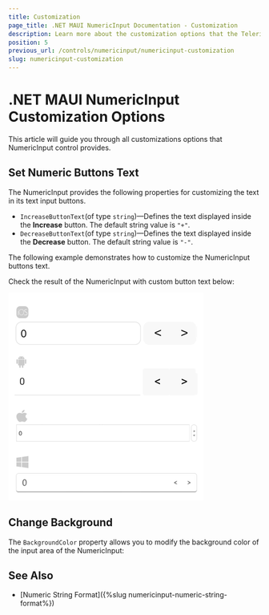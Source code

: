 ```yaml
---
title: Customization
page_title: .NET MAUI NumericInput Documentation - Customization
description: Learn more about the customization options that the Telerik UI for .NET MAUI NumericInput control provides.
position: 5
previous_url: /controls/numericinput/numericinput-customization
slug: numericinput-customization
---
```


# .NET MAUI NumericInput Customization Options

This article will guide you through all customizations options that NumericInput control provides.

## Set Numeric Buttons Text

The NumericInput provides the following properties for customizing the text in its text input buttons.

* `IncreaseButtonText`(of type `string`)&mdash;Defines the text displayed inside the **Increase** button. The default string value is `"+"`.
* `DecreaseButtonText`(of type `string`)&mdash;Defines the text displayed inside the **Decrease** button. The default string value is `"-"`.

The following example demonstrates how to customize the NumericInput buttons text.

<snippet id='numericinput-features-btntext' />

Check the result of the NumericInput with custom button text below:

![.NET MAUI NumericInput Button Text Customization](images/numericinput-buttons-customization.png "NumericInput Button Text Customization")

## Change Background

The `BackgroundColor` property allows you to modify the background color of the input area of the NumericInput:

<snippet id='numericinput-features-background' />

## See Also

- [Numeric String Format]({%slug numericinput-numeric-string-format%})